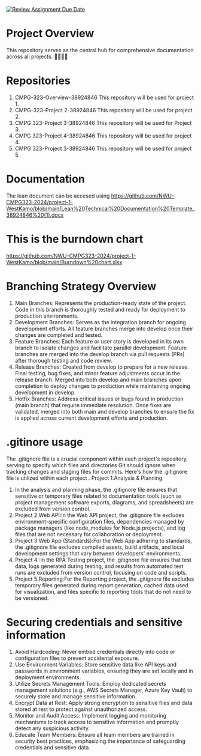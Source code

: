 [![Review Assignment Due Date](https://classroom.github.com/assets/deadline-readme-button-22041afd0340ce965d47ae6ef1cefeee28c7c493a6346c4f15d667ab976d596c.svg)](https://classroom.github.com/a/h7CYPb85)
# Project Overview
This repository serves as the central hub for comprehensive documentation across all projects.
🚴‍♀️🚴‍♂️
# Repositories
1. CMPG-323-Overview-38924846  This repository will be used for project 1.
2. CMPG-323-Project 2-38924846 This repository will be used for project 2.
3. CMPG 323-Project 3-38924846 This repository will be used for Project 3.
4. CMPG 323-Project 4-38924846 This repository will be used for project 4.
5. CMPG 323-Project 3-38924846 This repository will be used for project 5.

# Documentation
The lean document can be accesed using https://github.com/NWU-CMPG323-2024/project-1-WestKamo/blob/main/Lean%20Technical%20Documentation%20Template_38924846%20(1).docx 

# This is the burndown chart
https://github.com/NWU-CMPG323-2024/project-1-WestKamo/blob/main/Burndown%20chart.xlsx

# Branching Strategy Overview
1.	Main Branches:
Represents the production-ready state of the project. Code in this branch is thoroughly tested and ready for deployment to production environments.
2.	Development Branches:
Serves as the integration branch for ongoing development efforts. All feature branches merge into develop once their changes are completed and tested.
3.	Feature Branches:
Each feature or user story is developed in its own branch to isolate changes and facilitate parallel development.
Feature branches are merged into the develop branch via pull requests (PRs) after thorough testing and code review.
4.	Release Branches:
Created from develop to prepare for a new release. Final testing, bug fixes, and minor feature adjustments occur in the release branch.
Merged into both develop and main branches upon completion to deploy changes to production while maintaining ongoing development in develop.
5.	Hotfix Branches:
Address critical issues or bugs found in production (main branch) that require immediate resolution.
 Once fixes are validated, merged into both main and develop branches to ensure the fix is applied across current development efforts and production.

# .gitinore usage
The .gitignore file is a crucial component within each project's repository, serving to specify which files and directories Git should ignore when tracking changes and staging files for commits. Here's how the .gitignore file is utilized within each project .
Project 1:Analysis & Planning
1. In the analysis and planning phase, the .gitignore file ensures that sensitive or temporary files related to documentation tools (such as project management software exports, diagrams, and spreadsheets) are excluded from version control.
2. Project 2:Web API:In the Web API project, the .gitignore file excludes environment-specific configuration files, dependencies managed by package managers (like node_modules for Node.js projects), and log files that are not necessary for collaboration or deployment.
3. Project 3:Web App (Standards):For the Web App adhering to standards, the .gitignore file excludes compiled assets, build artifacts, and local development settings that vary between developers' environments.
4. Project 4 :In the RPA Testing project, the .gitignore file ensures that test data, logs generated during testing, and results from automated test runs are excluded from version control, focusing on code and scripts.
5. Project 5:Reporting:For the Reporting project, the .gitignore file excludes temporary files generated during report generation, cached data used for visualization, and files specific to reporting tools that do not need to be versioned.

# Securing credentials and sensitive information
1.  Avoid Hardcoding: Never embed credentials directly into code or configuration files to prevent accidental exposure.
2. Use Environment Variables: Store sensitive data like API keys and passwords in environment variables, ensuring they are set locally and in deployment environments.
3. Utilize Secrets Management Tools: Employ dedicated secrets management solutions (e.g., AWS Secrets Manager, Azure Key Vault) to securely store and manage sensitive information.
4. Encrypt Data at Rest: Apply strong encryption to sensitive files and data stored at rest to protect against unauthorized access.
5.  Monitor and Audit Access: Implement logging and monitoring mechanisms to track access to sensitive information and promptly detect any suspicious activity.
6.  Educate Team Members: Ensure all team members are trained in security best practices, emphasizing the importance of safeguarding credentials and sensitive data.
